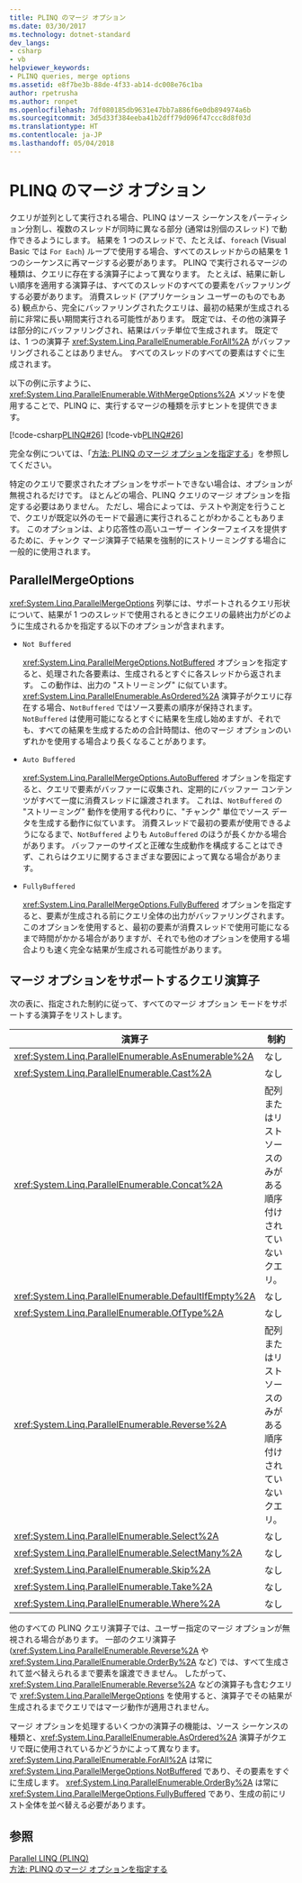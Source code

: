 ```yaml
---
title: PLINQ のマージ オプション
ms.date: 03/30/2017
ms.technology: dotnet-standard
dev_langs:
- csharp
- vb
helpviewer_keywords:
- PLINQ queries, merge options
ms.assetid: e8f7be3b-88de-4f33-ab14-dc008e76c1ba
author: rpetrusha
ms.author: ronpet
ms.openlocfilehash: 7df080185db9631e47bb7a886f6e0db894974a6b
ms.sourcegitcommit: 3d5d33f384eeba41b2dff79d096f47ccc8d8f03d
ms.translationtype: HT
ms.contentlocale: ja-JP
ms.lasthandoff: 05/04/2018
---
```

# <a name="merge-options-in-plinq"></a>PLINQ のマージ オプション
クエリが並列として実行される場合、PLINQ はソース シーケンスをパーティション分割し、複数のスレッドが同時に異なる部分 (通常は別個のスレッド) で動作できるようにします。 結果を 1 つのスレッドで、たとえば、`foreach` (Visual Basic では `For Each`) ループで使用する場合、すべてのスレッドからの結果を 1 つのシーケンスに再マージする必要があります。 PLINQ で実行されるマージの種類は、クエリに存在する演算子によって異なります。 たとえば、結果に新しい順序を適用する演算子は、すべてのスレッドのすべての要素をバッファリングする必要があります。 消費スレッド (アプリケーション ユーザーのものでもある) 観点から、完全にバッファリングされたクエリは、最初の結果が生成される前に非常に長い期間実行される可能性があります。 既定では、その他の演算子は部分的にバッファリングされ、結果はバッチ単位で生成されます。 既定では、1 つの演算子 <xref:System.Linq.ParallelEnumerable.ForAll%2A> がバッファリングされることはありません。 すべてのスレッドのすべての要素はすぐに生成されます。  
  
 以下の例に示すように、<xref:System.Linq.ParallelEnumerable.WithMergeOptions%2A> メソッドを使用することで、PLINQ に、実行するマージの種類を示すヒントを提供できます。  
  
 [!code-csharp[PLINQ#26](../../../samples/snippets/csharp/VS_Snippets_Misc/plinq/cs/plinqsamples.cs#26)]
 [!code-vb[PLINQ#26](../../../samples/snippets/visualbasic/VS_Snippets_Misc/plinq/vb/plinq2_vb.vb#26)]  
  
 完全な例については、「[方法: PLINQ のマージ オプションを指定する](../../../docs/standard/parallel-programming/how-to-specify-merge-options-in-plinq.md)」を参照してください。  
  
 特定のクエリで要求されたオプションをサポートできない場合は、オプションが無視されるだけです。 ほとんどの場合、PLINQ クエリのマージ オプションを指定する必要はありません。 ただし、場合によっては、テストや測定を行うことで、クエリが既定以外のモードで最適に実行されることがわかることもあります。 このオプションは、より応答性の高いユーザー インターフェイスを提供するために、チャンク マージ演算子で結果を強制的にストリーミングする場合に一般的に使用されます。  
  
## <a name="parallelmergeoptions"></a>ParallelMergeOptions  
 <xref:System.Linq.ParallelMergeOptions> 列挙には、サポートされるクエリ形状について、結果が 1 つのスレッドで使用されるときにクエリの最終出力がどのように生成されるかを指定する以下のオプションが含まれます。  
  
-   `Not Buffered`  
  
     <xref:System.Linq.ParallelMergeOptions.NotBuffered> オプションを指定すると、処理された各要素は、生成されるとすぐに各スレッドから返されます。 この動作は、出力の "ストリーミング" に似ています。 <xref:System.Linq.ParallelEnumerable.AsOrdered%2A> 演算子がクエリに存在する場合、`NotBuffered` ではソース要素の順序が保持されます。 `NotBuffered` は使用可能になるとすぐに結果を生成し始めますが、それでも、すべての結果を生成するための合計時間は、他のマージ オプションのいずれかを使用する場合より長くなることがあります。  
  
-   `Auto Buffered`  
  
     <xref:System.Linq.ParallelMergeOptions.AutoBuffered> オプションを指定すると、クエリで要素がバッファーに収集され、定期的にバッファー コンテンツがすべて一度に消費スレッドに譲渡されます。 これは、`NotBuffered` の "ストリーミング" 動作を使用する代わりに、"チャンク" 単位でソース データを生成する動作に似ています。 消費スレッドで最初の要素が使用できるようになるまで、`NotBuffered` よりも `AutoBuffered` のほうが長くかかる場合があります。 バッファーのサイズと正確な生成動作を構成することはできず、これらはクエリに関するさまざまな要因によって異なる場合があります。  
  
-   `FullyBuffered`  
  
     <xref:System.Linq.ParallelMergeOptions.FullyBuffered> オプションを指定すると、要素が生成される前にクエリ全体の出力がバッファリングされます。 このオプションを使用すると、最初の要素が消費スレッドで使用可能になるまで時間がかかる場合がありますが、それでも他のオプションを使用する場合よりも速く完全な結果が生成される可能性があります。  
  
## <a name="query-operators-that-support-merge-options"></a>マージ オプションをサポートするクエリ演算子  
 次の表に、指定された制約に従って、すべてのマージ オプション モードをサポートする演算子をリストします。  
  
|演算子|制約|  
|--------------|------------------|  
|<xref:System.Linq.ParallelEnumerable.AsEnumerable%2A>|なし|  
|<xref:System.Linq.ParallelEnumerable.Cast%2A>|なし|  
|<xref:System.Linq.ParallelEnumerable.Concat%2A>|配列またはリスト ソースのみがある順序付けされていないクエリ。|  
|<xref:System.Linq.ParallelEnumerable.DefaultIfEmpty%2A>|なし|  
|<xref:System.Linq.ParallelEnumerable.OfType%2A>|なし|  
|<xref:System.Linq.ParallelEnumerable.Reverse%2A>|配列またはリスト ソースのみがある順序付けされていないクエリ。|  
|<xref:System.Linq.ParallelEnumerable.Select%2A>|なし|  
|<xref:System.Linq.ParallelEnumerable.SelectMany%2A>|なし|  
|<xref:System.Linq.ParallelEnumerable.Skip%2A>|なし|  
|<xref:System.Linq.ParallelEnumerable.Take%2A>|なし|  
|<xref:System.Linq.ParallelEnumerable.Where%2A>|なし|  
  
 他のすべての PLINQ クエリ演算子では、ユーザー指定のマージ オプションが無視される場合があります。 一部のクエリ演算子 (<xref:System.Linq.ParallelEnumerable.Reverse%2A> や <xref:System.Linq.ParallelEnumerable.OrderBy%2A> など) では、すべて生成されて並べ替えられるまで要素を譲渡できません。 したがって、<xref:System.Linq.ParallelEnumerable.Reverse%2A> などの演算子も含むクエリで <xref:System.Linq.ParallelMergeOptions> を使用すると、演算子でその結果が生成されるまでクエリではマージ動作が適用されません。  
  
 マージ オプションを処理するいくつかの演算子の機能は、ソース シーケンスの種類と、<xref:System.Linq.ParallelEnumerable.AsOrdered%2A> 演算子がクエリで既に使用されているかどうかによって異なります。 <xref:System.Linq.ParallelEnumerable.ForAll%2A> は常に <xref:System.Linq.ParallelMergeOptions.NotBuffered> であり、その要素をすぐに生成します。 <xref:System.Linq.ParallelEnumerable.OrderBy%2A> は常に<xref:System.Linq.ParallelMergeOptions.FullyBuffered> であり、生成の前にリスト全体を並べ替える必要があります。  
  
## <a name="see-also"></a>参照  
 [Parallel LINQ (PLINQ)](../../../docs/standard/parallel-programming/parallel-linq-plinq.md)  
 [方法: PLINQ のマージ オプションを指定する](../../../docs/standard/parallel-programming/how-to-specify-merge-options-in-plinq.md)
